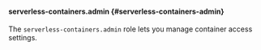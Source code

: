 #### serverless-containers.admin {#serverless-containers-admin}

The `serverless-containers.admin` role lets you manage container access settings.
